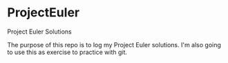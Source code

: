 # ProjectEuler
Project Euler Solutions

The purpose of this repo is to log my Project Euler solutions. I'm also going to use this as exercise to practice with git.
